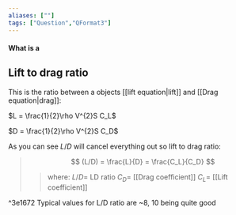 ```yaml
---
aliases: [""]
tags: ["Question","QFormat3"]
---
```


#### What is a
## Lift to drag ratio
This is the ratio between a objects [[lift equation|lift]] and [[Drag equation|drag]]:

$L = \frac{1}{2}\rho V^{2}S C_L$

$D = \frac{1}{2}\rho V^{2}S C_D$

As you can see $L/D$ will cancel everything out so lift to drag ratio:

> $$ (L/D) = \frac{L}{D} = \frac{C_L}{C_D} $$ 
>> where:
>> $L/D=$ LD ratio 
>> $C_D=$ [[Drag coefficient]]
>> $C_L=$ [[Lift coefficient]]

^3e1672
Typical values for L/D ratio are ~8, 10 being quite good